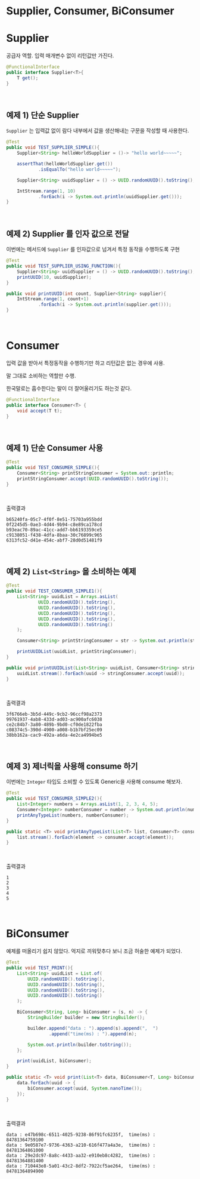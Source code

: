 # Supplier, Consumer, BiConsumer



# Supplier

공급자 역할. 입력 매개변수 없이 리턴값만 가진다.

```java
@FunctionalInterface
public interface Supplier<T>{
	T get();
}
```

<br>

## 예제 1) 단순 Supplier

`Supplier` 는 입력값 없이 람다 내부에서 값을 생산해내는 구문을 작성할 때 사용한다.

```java
@Test
public void TEST_SUPPLIER_SIMPLE(){
    Supplier<String> helloWorldSupplier = ()-> "hello world~~~~~";

    assertThat(helloWorldSupplier.get())
            .isEqualTo("hello world~~~~~");

    Supplier<String> uuidSupplier = () -> UUID.randomUUID().toString();

    IntStream.range(1, 10)
            .forEach(i -> System.out.println(uuidSupplier.get()));
}
```

<br>

## 예제 2) Supplier 를 인자 값으로 전달

이번에는 메서드에 `Supplier` 를 인자값으로 넘겨서 특정 동작을 수행하도록 구현

```java
@Test
public void TEST_SUPPLIER_USING_FUNCTION(){
    Supplier<String> uuidSupplier = () -> UUID.randomUUID().toString();
    printUUID(10, uuidSupplier);
}

public void printUUID(int count, Supplier<String> supplier){
    IntStream.range(1, count+1)
            .forEach(i -> System.out.println(supplier.get()));
}
```

<br>

# Consumer

입력 값을 받아서 특정동작을 수행하기만 하고 리턴값은 없는 경우에 사용.<br>

말 그대로 소비하는 역할만 수행.<br>

한국말로는 흡수한다는 말이 더 잘어울리기도 하는것 같다.<br>

```java
@FunctionalInterface
public interface Consumer<T> {
	void accept(T t);
}
```

<br>

## 예제 1) 단순 Consumer 사용

```java
@Test
public void TEST_CONSUMER_SIMPLE(){
    Consumer<String> printStringConsumer = System.out::println;
    printStringConsumer.accept(UUID.randomUUID().toString());
}
```

<br>

출력결과

```plain
b65240fa-05c7-4f0f-8e51-75703a955bdd
0f2245d5-0ae3-4d44-9b94-c8e89ca178cd
b93eac70-89ac-41cc-add7-bb6193359ce5
c9138051-f438-4dfa-8baa-30c76899c965
6313fc52-d41e-454c-abf7-28d0d51481f9
```

<br>

## 예제 2) `List<String>` 을 소비하는 예제

```java
@Test
public void TEST_CONSUMER_SIMPLE1(){
    List<String> uuidList = Arrays.asList(
            UUID.randomUUID().toString(),
            UUID.randomUUID().toString(),
            UUID.randomUUID().toString(),
            UUID.randomUUID().toString(),
            UUID.randomUUID().toString()
    );

    Consumer<String> printStringConsumer = str -> System.out.println(str);

    printUUIDList(uuidList, printStringConsumer);
}

public void printUUIDList(List<String> uuidList, Consumer<String> stringConsumer){
    uuidList.stream().forEach(uuid -> stringConsumer.accept(uuid));
}
```

<br>

출력결과

```plain
3f6766eb-3b5d-449c-9cb2-96ccf98a2373
99761937-4ab8-433d-ad03-ac900afc6038
ce2c84b7-3a80-489b-9bd0-cf0de1822fba
c08374c5-390d-4900-a008-b1b7bf25ec09
38bb162a-cac9-492a-a6da-4e2ca4994be5
```

<br>

## 예제 3) 제너릭을 사용해 consume 하기

이번에는 `Integer` 타입도 소비할 수 있도록 Generic을 사용해 consume 해보자.

```java
@Test
public void TEST_CONSUMER_SIMPLE2(){
    List<Integer> numbers = Arrays.asList(1, 2, 3, 4, 5);
    Consumer<Integer> numberConsumer = number -> System.out.println(number);
    printAnyTypeList(numbers, numberConsumer);
}

public static <T> void printAnyTypeList(List<T> list, Consumer<T> consumer){
    list.stream().forEach(element -> consumer.accept(element));
}
```

<br>

출력결과

```plain
1
2
3
4
5
```

<br>

# BiConsumer

예제를 떠올리기 쉽지 않았다. 억지로 끼워맞추다 보니 조금 허술한 예제가 되었다.

```java
@Test
public void TEST_PRINT(){
    List<String> uuidList = List.of(
        UUID.randomUUID().toString(),
        UUID.randomUUID().toString(),
        UUID.randomUUID().toString(),
        UUID.randomUUID().toString()
    );

    BiConsumer<String, Long> biConsumer = (s, n) -> {
        StringBuilder builder = new StringBuilder();

        builder.append("data : ").append(s).append(",  ")
                .append("time(ms) : ").append(n);

        System.out.println(builder.toString());
    };

    print(uuidList, biConsumer);
}

public static <T> void print(List<T> data, BiConsumer<T, Long> biConsumer){
    data.forEach(uuid -> {
        biConsumer.accept(uuid, System.nanoTime());
    });
}
```

<br>

출력결과<br>

```plain
data : e47b698c-6511-4025-9238-86f91fc6235f,  time(ms) : 84781364759100
data : 9e0587e7-9736-4363-a210-616f477a4a3e,  time(ms) : 84781364861000
data : 29e2dc97-8a8c-4433-aa32-e910eb8c4282,  time(ms) : 84781364881400
data : 710443e8-5a01-43c2-8df2-7922cf5ae264,  time(ms) : 84781364894900
```









